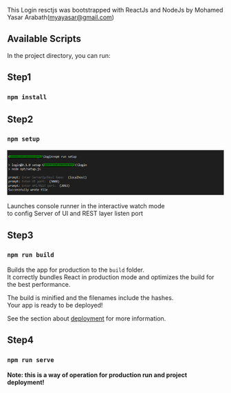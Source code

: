 This Login resctjs  was bootstrapped with ReactJs and NodeJs by Mohamed Yasar Arabath(myayasar@gmail.com)

## Available Scripts

In the project directory, you can run:

## Step1

### `npm install`

## Step2

### `npm setup`
![Screenshot](setup.png)

Launches console runner in the interactive watch mode<br />
to config Server of UI and REST layer listen port

## Step3

### `npm run build`

Builds the app for production to the `build` folder.<br />
It correctly bundles React in production mode and optimizes the build for the best performance.

The build is minified and the filenames include the hashes.<br />
Your app is ready to be deployed!

See the section about [deployment](https://facebook.github.io/create-react-app/docs/deployment) for more information.

## Step4

### `npm run serve`

**Note: this is a way of operation for production run and project deployment!**
